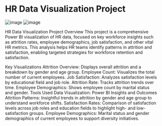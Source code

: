 # HR Data Visualization Project


![image](https://github.com/user-attachments/assets/c95f4c22-292a-430e-9bd6-399480563206)
![image](https://github.com/user-attachments/assets/ddcb1d1f-7cfa-4fa4-9e3b-83c18543703d)

HR Data Visualization Project
Overview
This project is a comprehensive Power BI visualization of HR data, focused on key workforce insights such as attrition rates, employee demographics, job satisfaction, and other vital HR metrics. This analysis helps HR teams identify patterns in attrition and satisfaction, enabling targeted strategies for workforce retention and satisfaction.

Key Visualizations
Attrition Overview: Displays overall attrition and a breakdown by gender and age group.
Employee Count: Visualizes the total number of current employees.
Job Satisfaction: Analyzes satisfaction levels by educational field and job role.
Attrition Rate: Tracks attrition trends over time.
Employee Demographics: Shows employee count by marital status and gender.
Tools Used
Data Visualization: Power BI
Insights and Outcomes
Attrition Patterns: Insightful trends in attrition by gender and age group to understand workforce shifts.
Satisfaction Rates: Comparison of satisfaction levels across job roles and education fields to highlight high- and low-satisfaction groups.
Employee Demographics: Marital status and gender demographics of current employees to support diversity initiatives.







